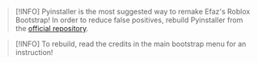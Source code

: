 > [!INFO]
> Pyinstaller is the most suggested way to remake Efaz's Roblox Bootstrap! In order to reduce false positives, rebuild Pyinstaller from the [official repository](https://github.com/pyinstaller/pyinstaller/).

> [!INFO]
> To rebuild, read the credits in the main bootstrap menu for an instruction!